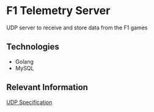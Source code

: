 # F1 Telemetry Server
UDP server to receive and store data from the F1 games

## Technologies

* Golang
* MySQL

## Relevant Information

[UDP Specification](https://answers.ea.com/t5/General-Discussion/F1-22-UDP-Specification/td-p/11551274)
